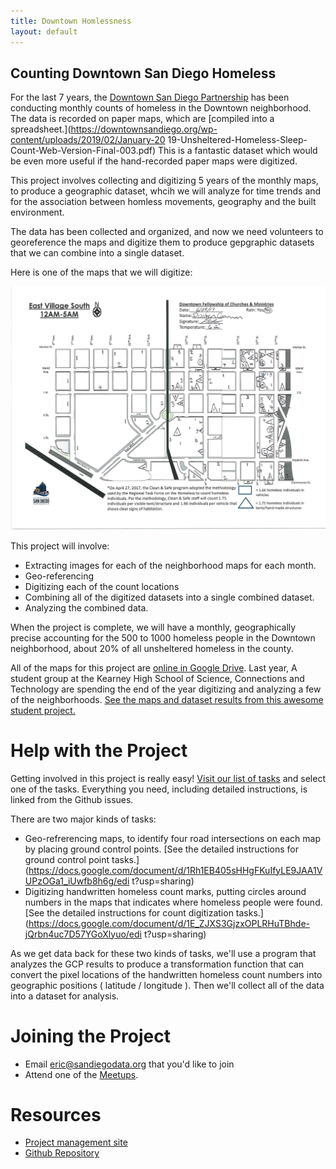 ```yaml
---
title: Downtown Homlessness
layout: default
---
```


## Counting Downtown San Diego Homeless

For the last 7 years, the [Downtown San Diego
Partnership](https://downtownsandiego.org/) has been conducting monthly counts
of homeless in the Downtown neighborhood. The data is recorded on paper maps,
which are [compiled into a
spreadsheet.](https://downtownsandiego.org/wp-content/uploads/2019/02/January-20
19-Unsheltered-Homeless-Sleep-Count-Web-Version-Final-003.pdf) This is a
fantastic dataset which would be even more useful if the hand-recorded paper
maps were digitized.

This project involves collecting and digitizing 5 years of the monthly maps, to
produce a geographic dataset, whcih we will analyze for time trends and for the
association between homless movements, geography and the built environment.

The data has been collected and organized, and now we need volunteers to
georeference the maps and digitize them to produce gepgraphic datasets that we
can combine into a single dataset.

Here is one of the maps that we will digitize:

<img src="example-map.png" alt="example map" width="650"/>

This project will involve:
* Extracting images for each of the neighborhood maps for each month.
* Geo-referencing
* Digitizing each of the count locations
* Combining all of the digitized datasets into a single combined dataset.
* Analyzing the combined data.

When the project is complete, we will have a monthly, geographically precise
accounting for the 500 to 1000 homeless people in the Downtown neighborhood,
about 20% of all unsheltered homeless in the county.

All of the maps for this project are [online in Google
Drive](https://drive.google.com/drive/u/3/folders/1mEhOX3k6vNi1CIrXDIZfxh0nGUM-pr9u).
 Last year, A student group at the Kearney High School of Science, Connections and
Technology are spending the end of the year digitizing and analyzing a few of the
neighborhoods. [See the maps and dataset results from this awesome student project.](https://www.sandiegodata.org/2019/06/homeless-in-the-gaslamp-district/) 

# Help with the Project

Getting involved in this project is really easy! [Visit our list of
tasks](https://github.com/sandiegodata-projects/downtown-partnership/issues) and select one
of the tasks. Everything you need, including detailed instructions, is linked from the
Github issues.

There are two major kinds of tasks: 

* Geo-refrerencing maps, to identify four road intersections on each map by placing ground
  control points. [See the detailed instructions for ground control point
  tasks.](https://docs.google.com/document/d/1Rh1EB405sHHgFKuIfyLE9JAA1VUPzOGa1_iUwfb8h6g/edi
  t?usp=sharing) 
* Digitizing handwritten homeless count marks, putting circles around
  numbers in the maps that indicates where homeless people were found. [See the detailed
  instructions for count digitization
  tasks.](https://docs.google.com/document/d/1E_ZJXS3GjzxOPLRHuTBhde-jQrbn4uc7D57YGoXlyuo/edi
  t?usp=sharing)

As we get data back for these two kinds of tasks, we'll use a program that analyzes the GCP
results to produce a transformation function that can convert the pixel locations of the
handwritten homeless count numbers into geographic positions ( latitude / longitude ). Then
we'll collect all of the data into a dataset for analysis.

# Joining the Project
* Email eric@sandiegodata.org that you'd like to join
* Attend one of the [Meetups](https://www.meetup.com/San-Diego-Regional-Data-Library/).

# Resources

* [Project management site](https://redmine.civicknowledge.com/projects/downtown-partnership-homeless)
* [Github Repository](https://github.com/sandiegodata-projects/downtown-partnership)
